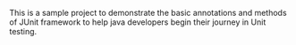 This is a sample project to demonstrate the basic annotations and methods of JUnit framework to help java developers begin their journey in Unit testing.
